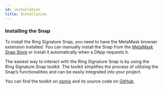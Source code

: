 ```yaml
---
id: installation
title: Installation
---
```


### Installing the Snap
To install the Ring Signature Snap, you need to have the MetaMask browser extension installed. You can manually install the Snap from the [MetaMask Snap Store](https://snaps.metamask.io/snap/npm/cypher-laboratory/alicesring-snap/) or install it automatically when a DApp requests it.

The easiest way to interact with the Ring Signature Snap is by using the Ring Signature Snap toolkit. The toolkit simplifies the process of utilizing the Snap’s functionalities and can be easily integrated into your project.

You can find the toolkit on [npmjs](https://www.npmjs.com/package/@cypher-laboratory/alicesring-snap-sdk) and its source code on [GitHub](https://github.com/Cypher-Laboratory/Alice-s-Ring-snap-toolkit).


